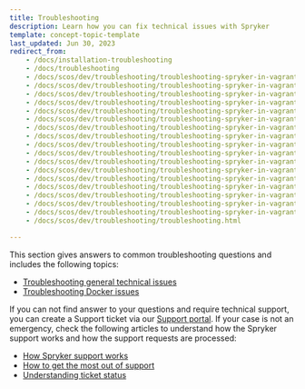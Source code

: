 ```yaml
---
title: Troubleshooting
description: Learn how you can fix technical issues with Spryker
template: concept-topic-template
last_updated: Jun 30, 2023
redirect_from:
    - /docs/installation-troubleshooting
    - /docs/troubleshooting
    - /docs/scos/dev/troubleshooting/troubleshooting-spryker-in-vagrant-issues/troubleshooting-spryker-in-vagrant-installation-issues.html
    - /docs/scos/dev/troubleshooting/troubleshooting-spryker-in-vagrant-issues/frontend-issues/npm-error-during-installation.html
    - /docs/scos/dev/troubleshooting/troubleshooting-spryker-in-vagrant-issues/other-spryker-in-vagrant-issues/vm-stuck-at-configuring-and-enabling-network-interfaces.html
    - /docs/scos/dev/troubleshooting/troubleshooting-spryker-in-vagrant-issues/other-spryker-in-vagrant-issues/failed-to-decode-response-zlib-decode-data-error.html
    - /docs/scos/dev/troubleshooting/troubleshooting-spryker-in-vagrant-issues/other-spryker-in-vagrant-issues/nfs-export-issues.html
    - /docs/scos/dev/troubleshooting/troubleshooting-spryker-in-vagrant-issues/other-spryker-in-vagrant-issues/too-many-open-files-in-dev-vm.html
    - /docs/scos/dev/troubleshooting/troubleshooting-spryker-in-vagrant-issues/other-spryker-in-vagrant-issues/dev-vm-takes-a-lot-of-disk-space-40-gb.html
    - /docs/scos/dev/troubleshooting/troubleshooting-spryker-in-vagrant-issues/other-spryker-in-vagrant-issues/error-on-box-image-download.html
    - /docs/scos/dev/troubleshooting/troubleshooting-spryker-in-vagrant-issues/other-spryker-in-vagrant-issues/nfs-files-crash-my-console-commands.html
    - /docs/scos/dev/troubleshooting/troubleshooting-spryker-in-vagrant-issues/windows-issues/windows-the-host-path-of-the-shared-folder-is-missing.html
    - /docs/scos/dev/troubleshooting/troubleshooting-spryker-in-vagrant-issues/macos-issues/mac-osx-wrong-curl-version-error.html
    - /docs/scos/dev/troubleshooting/troubleshooting-spryker-in-vagrant-issues/macos-issues/mac-osx-installation-fails-or-project-folder-can-not-be-mounted-due-to-sip.html
    - /docs/scos/dev/troubleshooting/troubleshooting-spryker-in-vagrant-issues/macos-issues/mac-osx-iterm2-locale-error.html
    - /docs/scos/dev/troubleshooting/troubleshooting-spryker-in-vagrant-issues/databases-and-services-issues/setup-mysql-workbench-to-avoid-port-clashing-with-the-host-system.html
    - /docs/scos/dev/troubleshooting/troubleshooting-spryker-in-vagrant-issues/databases-and-services-issues/exception-connecting-to-redis.html
    - /docs/scos/dev/troubleshooting/troubleshooting-spryker-in-vagrant-issues/databases-and-services-issues/peer-authentication-failed-for-user-postgres.html
    - /docs/scos/dev/troubleshooting/troubleshooting-spryker-in-vagrant-issues/databases-and-services-issues/my-elasticsearch-dies.html
    - /docs/scos/dev/troubleshooting/troubleshooting.html

---
```


This section gives answers to common troubleshooting questions and includes the following topics:

* [Troubleshooting general technical issues](/docs/dg/dev/troubleshooting/troubleshooting-general-technical-issues/troubleshooting-general-technical-issues.html)
* [Troubleshooting Docker issues](/docs/dg/dev/troubleshooting/troubleshooting-docker-issues/troubleshooting-docker-issues.html)

If you can not find answer to your questions and require technical support, you can create a Support ticket via our [Support portal](https://spryker.force.com/support/s/). If your case is not an emergency, check the following articles to understand how the Spryker support works and how the support requests are processed:

* [How Spryker support works](/docs/about/all/support/how-spryker-support-works.html)
* [How to get the most out of support](/docs/about/all/support/getting-the-most-out-of-spryker-support.html)
* [Understanding ticket status](/docs/about/all/support/understanding-ticket-status.html)
